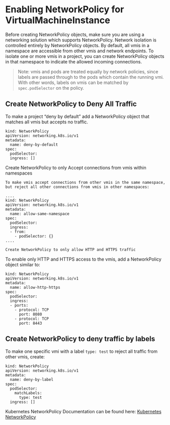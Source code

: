 # Enabling NetworkPolicy for VirtualMachineInstance

Before creating NetworkPolicy objects, make sure you are using a
networking solution which supports NetworkPolicy. Network isolation is
controlled entirely by NetworkPolicy objects. By default, all vmis in a
namespace are accessible from other vmis and network endpoints. To
isolate one or more vmis in a project, you can create NetworkPolicy
objects in that namespace to indicate the allowed incoming connections.

> Note: vmis and pods are treated equally by network policies, since
> labels are passed through to the pods which contain the running vmi.
> With other words, labels on vmis can be matched by `spec.podSelector`
> on the policy.

## Create NetworkPolicy to Deny All Traffic

To make a project “deny by default” add a NetworkPolicy object that
matches all vmis but accepts no traffic.

    kind: NetworkPolicy
    apiVersion: networking.k8s.io/v1
    metadata:
      name: deny-by-default
    spec:
      podSelector:
      ingress: []

Create NetworkPolicy to only Accept connections from vmis within
namespaces

    To make vmis accept connections from other vmis in the same namespace,
    but reject all other connections from vmis in other namespaces:

    ....
    kind: NetworkPolicy
    apiVersion: networking.k8s.io/v1
    metadata:
      name: allow-same-namespace
    spec:
      podSelector:
      ingress:
      - from:
        - podSelector: {}
    ....

    Create NetworkPolicy to only allow HTTP and HTTPS traffic

To enable only HTTP and HTTPS access to the vmis, add a NetworkPolicy
object similar to:

    kind: NetworkPolicy
    apiVersion: networking.k8s.io/v1
    metadata:
      name: allow-http-https
    spec:
      podSelector:
      ingress:
      - ports:
        - protocol: TCP
          port: 8080
        - protocol: TCP
          port: 8443

## Create NetworkPolicy to deny traffic by labels

To make one specific vmi with a label `type: test` to reject all traffic
from other vmis, create:

    kind: NetworkPolicy
    apiVersion: networking.k8s.io/v1
    metadata:
      name: deny-by-label
    spec:
      podSelector:
        matchLabels:
          type: test
      ingress: []

Kubernetes NetworkPolicy Documentation can be found here: [Kubernetes
NetworkPolicy](https://kubernetes.io/docs/concepts/services-networking/network-policies/)
